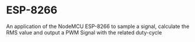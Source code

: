 # ESP-8266
An application of the NodeMCU ESP-8266 to sample a signal, calculate the RMS value and output a PWM Signal with the related duty-cycle 
